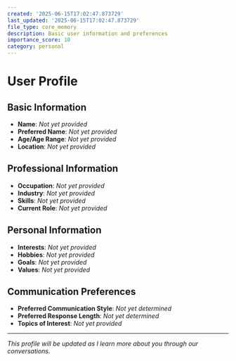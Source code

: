```yaml
---
created: '2025-06-15T17:02:47.873729'
last_updated: '2025-06-15T17:02:47.873729'
file_type: core_memory
description: Basic user information and preferences
importance_score: 10
category: personal
---
```


# User Profile

## Basic Information
- **Name**: *Not yet provided*
- **Preferred Name**: *Not yet provided*
- **Age/Age Range**: *Not yet provided*
- **Location**: *Not yet provided*

## Professional Information
- **Occupation**: *Not yet provided*
- **Industry**: *Not yet provided*
- **Skills**: *Not yet provided*
- **Current Role**: *Not yet provided*

## Personal Information
- **Interests**: *Not yet provided*
- **Hobbies**: *Not yet provided*
- **Goals**: *Not yet provided*
- **Values**: *Not yet provided*

## Communication Preferences
- **Preferred Communication Style**: *Not yet determined*
- **Preferred Response Length**: *Not yet determined*
- **Topics of Interest**: *Not yet provided*

---
*This profile will be updated as I learn more about you through our conversations.*

